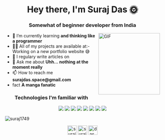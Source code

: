 <h1 align="center">Hey there, I'm Suraj Das 🌞</h1>
<h3 align="center">Somewhat of beginner developer from India</h3>
<ul>
    <img align="right" alt="GIF" src="https://raw.githubusercontent.com/Suraj1749/Suraj1749/master/assets/rie-wind-blowing.gif" width="200vw" />
    <li>🌱 I’m currently learning <b> and thinking like a programmer</b></li>
    <li> 👨‍💻 All of my projects are available at:- Working on a new portfolio website 😅</li>
    <li> 📝 I regulary write articles on <a src="https://surajdas.netlify.app/" alt="my blog/diary kinda thing"></a></li>
    <li> 💬 Ask me about <b>Uhh... nothing at the moment really</b></li>
    <li> 📫 How to reach me <b>surajdas.space@gmail.com</b></li>
    <li> fact <b>A manga fanatic</b></li>
</ul>  
</div>
<h3 align="center">Technologies I'm familiar with</h3>
<p align="center"> <img src="https://img.shields.io/badge/-Android-black?style=flat&logo=android"> <img src = "https://img.shields.io/badge/-CSS3-1572B6?style=flat&logo=css3&logoColor=white"> <img src="https://img.shields.io/badge/-Bootstrap-563D7C?style=flat&logo=bootstrap&logoColor=white"> <img src = "https://img.shields.io/badge/-CSS3-1572B6?style=flat&logo=css3&logoColor=white"> <img src = "https://img.shields.io/badge/-HTML5-E34F26?style=flat&logo=html5&logoColor=white"> <img src="https://img.shields.io/badge/-Database%20Management-4d008f?style=flat"> <img src="https://img.shields.io/badge/-Python%203-black?style=flat&logo=python&logoColor=white"> <img src="https://img.shields.io/badge/-Flask-0d7963?style=flat&logo=flask&logoColor=white">
</p>

<img align="center" src="https://github-readme-stats.vercel.app/api?username=suraj1749&show_icons=true" alt="suraj1749" />

<p align="center">
<a href="https://dev.to/suraj1749" target="blank"><img align="center" src="https://cdn.jsdelivr.net/npm/simple-icons@3.0.1/icons/dev-dot-to.svg" alt="suraj1749" height="30" width="30" /></a>
<a href="https://twitter.com/surajda38564157" target="blank"><img align="center" src="https://cdn.jsdelivr.net/npm/simple-icons@3.0.1/icons/twitter.svg" alt="surajda38564157" height="30" width="30" /></a>
<a href="https://www.youtube.com/c/das_sein" target="blank"><img align="center" src="https://cdn.jsdelivr.net/npm/simple-icons@3.0.1/icons/youtube.svg" alt="das_sein" height="30" width="30" /></a>
</p>
